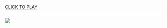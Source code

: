 
<a href="https://premium76.site?title=google_doodle_game_snake&ref=12M">CLICK TO PLAY</a></h3>
<hr>

<a href="https://premium76.site?title=google_doodle_game_snake&ref=12M"><img src="https://clearcache.store/games.png"></a>


